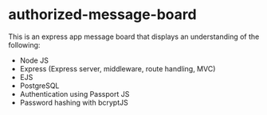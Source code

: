 # authorized-message-board

This is an express app message board that displays an understanding of the following:
- Node JS
- Express (Express server, middleware, route handling, MVC)
- EJS
- PostgreSQL
- Authentication using Passport JS
- Password hashing with bcryptJS
